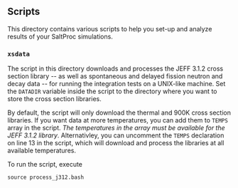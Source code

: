 ## Scripts
This directory contains various scripts to help you set-up and analyze results
of your SaltProc simulations.

### `xsdata`
The script in this directory downloads and processes the JEFF 
3.1.2 cross section library -- as well as spontaneous and delayed fission neutron and
decay data -- for running the integration tests 
on a UNIX-like machine. Set the `DATADIR` variable inside 
the script to the directory where you want to store the cross 
section libraries.

By default, the script will only download the thermal and 900K 
cross section libraries. If you want data at more temperatures,
you can add them to ``TEMPS`` array in the script. *The temperatures
in the array must be available for the JEFF 3.1.2 library*. Alternativley,
you can uncomment the ``TEMPS`` declaration on line 13 in the script,
which will download and process the libraries at all available temperatures.

To run the script, execute
```
source process_j312.bash
```

